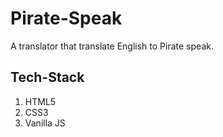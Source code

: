 # Pirate-Speak

A translator that translate English to Pirate speak.

## Tech-Stack
 
1. HTML5
2. CSS3
3. Vanilla JS
